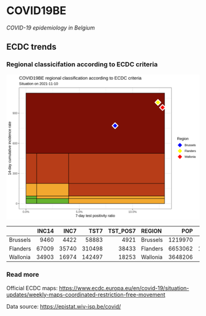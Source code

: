 
# COVID19BE

*COVID-19 epidemiology in Belgium*

## ECDC trends

### Regional classicifation according to ECDC criteria

![](COVID9BE-ecdc-trend.png)

|          | INC14 |  INC7 |   TST7 | TST\_POS7 | REGION   |     POP | INC14\_RT |       PR7 |          GR |
| :------- | ----: | ----: | -----: | --------: | :------- | ------: | --------: | --------: | ----------: |
| Brussels |  9460 |  4422 |  58883 |      4921 | Brussels | 1219970 |  775.4289 | 0.0835725 | \-0.1222707 |
| Flanders | 67009 | 35740 | 310498 |     38433 | Flanders | 6653062 | 1007.1904 | 0.1237786 |   0.1429851 |
| Wallonia | 34903 | 16974 | 142497 |     18253 | Wallonia | 3648206 |  956.7168 | 0.1280939 | \-0.0532657 |

### Read more

Official ECDC maps:
<https://www.ecdc.europa.eu/en/covid-19/situation-updates/weekly-maps-coordinated-restriction-free-movement>

Data source: <https://epistat.wiv-isp.be/covid/>
